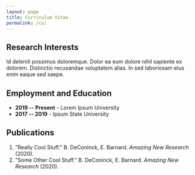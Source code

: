 ```yaml
---
layout: page
title: Curriculum Vitae
permalink: /cv/
---
```


## Research Interests

Id deleniti possimus doloremque. Dolor ea eum dolore nihil sapiente ex dolorem. Distinctio recusandae voluptatem alias. In sed laboriosam eius enim eaque sed saepe.

## Employment and Education

- **2019 -- Present** - Lorem Ipsum University
- **2017 -- 2019** - Ipsum State University

## Publications

1. "Really Cool Stuff." B. DeConinck, E. Barnard. *Amazing New Research* (2020).
2. "Some Other Cool Stuff." B. DeConinck, E. Barnard. *Amazing New Research* (2020).
